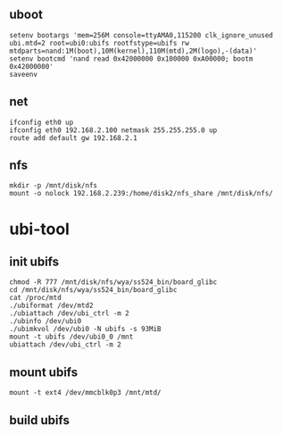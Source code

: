 ## uboot
    setenv bootargs 'mem=256M console=ttyAMA0,115200 clk_ignore_unused ubi.mtd=2 root=ubi0:ubifs rootfstype=ubifs rw mtdparts=nand:1M(boot),10M(kernel),110M(mtd),2M(logo),-(data)' 
    setenv bootcmd 'nand read 0x42000000 0x100000 0xA00000; bootm 0x42000000'
    saveenv
## net
    ifconfig eth0 up
    ifconfig eth0 192.168.2.100 netmask 255.255.255.0 up
    route add default gw 192.168.2.1
## nfs
    mkdir -p /mnt/disk/nfs
    mount -o nolock 192.168.2.239:/home/disk2/nfs_share /mnt/disk/nfs/
    
# ubi-tool
## init ubifs
    chmod -R 777 /mnt/disk/nfs/wya/ss524_bin/board_glibc
    cd /mnt/disk/nfs/wya/ss524_bin/board_glibc
    cat /proc/mtd
    ./ubiformat /dev/mtd2
    ./ubiattach /dev/ubi_ctrl -m 2
    ./ubinfo /dev/ubi0
    ./ubimkvol /dev/ubi0 -N ubifs -s 93MiB
    mount -t ubifs /dev/ubi0_0 /mnt
    ubiattach /dev/ubi_ctrl -m 2
## mount ubifs
    mount -t ext4 /dev/mmcblk0p3 /mnt/mtd/
## build ubifs
    
